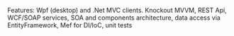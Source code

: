 Features: Wpf (desktop) and .Net MVC clients. Knockout MVVM, REST Api, WCF/SOAP services, SOA and components architecture, data access via EntityFramework, Mef for DI/IoC, unit tests
